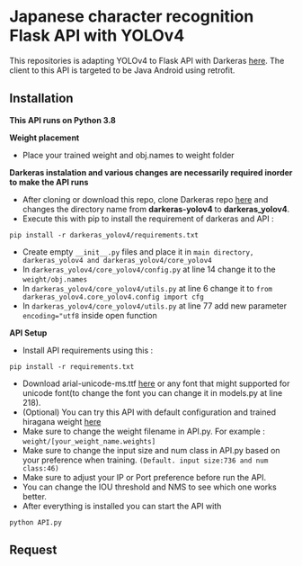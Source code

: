 # Japanese character recognition Flask API with YOLOv4
This repositories is adapting YOLOv4 to Flask API with Darkeras [here](https://github.com/tranleanh/darkeras-yolov4).
The client to this API is targeted to be Java Android using retrofit.

## Installation

<b>This API runs on Python 3.8</b>

<b>Weight placement</b>
- Place your trained weight and obj.names to weight folder

<b>Darkeras instalation and various changes are necessarily required inorder to make the API runs</b>
- After cloning or download this repo, clone Darkeras repo [here](https://github.com/tranleanh/darkeras-yolov4) and changes the directory name from <b> darkeras-yolov4 </b> to <b>darkeras_yolov4</b>.
- Execute this with pip to install the requirement of darkeras and API :
```
pip install -r darkeras_yolov4/requirements.txt
``` 
- Create empty ```__init__.py``` files and place it in ```main directory, darkeras_yolov4 and darkeras_yolov4/core_yolov4```
- In ```darkeras_yolov4/core_yolov4/config.py``` at line 14 change it to the ```weight/obj.names```
- In ```darkeras_yolov4/core_yolov4/utils.py``` at line 6 change it to ```from darkeras_yolov4.core_yolov4.config import cfg```
- In ```darkeras_yolov4/core_yolov4/utils.py``` at line 77 add new parameter ```encoding="utf8``` inside open function

<b> API Setup </b>
- Install API requirements using this : 
```
pip install -r requirements.txt
```
- Download arial-unicode-ms.ttf [here](https://github.com/texttechnologylab/DHd2019BoA/blob/master/fonts/Arial%20Unicode%20MS.TTF) or any font that might supported for unicode font(to change the font you can change it in models.py at line 218).
- (Optional) You can try this API with default configuration and trained hiragana weight [here](https://drive.google.com/file/d/1kJ_9nSmBp_qPFG4I6r_fTim40bcVkmuT/view?usp=sharing)
- Make sure to change the weight filename in API.py. For example : ```weight/[your_weight_name.weights]```
- Make sure to change the input size and num class in API.py based on your preference when training. ```(Default. input size:736 and num class:46)```
- Make sure to adjust your IP or Port preference before run the API.
- You can change the IOU threshold and NMS to see which one works better.
- After everything is installed you can start the API with
```
python API.py
```

## Request
